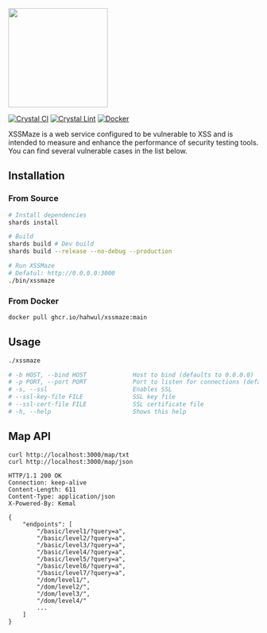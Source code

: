 <img src="https://user-images.githubusercontent.com/13212227/228863802-7a020ae4-fe15-48ad-a10a-5e81ac7f9324.png" style="width:200px;">

[![Crystal CI](https://github.com/hahwul/xssmaze/actions/workflows/crystal.yml/badge.svg)](https://github.com/hahwul/xssmaze/actions/workflows/crystal.yml)
[![Crystal Lint](https://github.com/hahwul/xssmaze/actions/workflows/crystal_lint.yml/badge.svg)](https://github.com/hahwul/xssmaze/actions/workflows/crystal_lint.yml)
[![Docker](https://github.com/hahwul/xssmaze/actions/workflows/docker-publish.yml/badge.svg)](https://github.com/hahwul/xssmaze/actions/workflows/docker-publish.yml)

XSSMaze is a web service configured to be vulnerable to XSS and is intended to measure and enhance the performance of security testing tools. You can find several vulnerable cases in the list below.

## Installation
### From Source 
```bash
# Install dependencies
shards install

# Build
shards build # Dev build
shards build --release --no-debug --production

# Run XSSMaze
# Defatul: http://0.0.0.0:3000
./bin/xssmaze
```

### From Docker
```bash
docker pull ghcr.io/hahwul/xssmaze:main
```

## Usage
```bash
./xssmaze

# -b HOST, --bind HOST             Host to bind (defaults to 0.0.0.0)
# -p PORT, --port PORT             Port to listen for connections (defaults to 3000)
# -s, --ssl                        Enables SSL
# --ssl-key-file FILE              SSL key file
# --ssl-cert-file FILE             SSL certificate file
# -h, --help                       Shows this help
```

## Map API
```
curl http://localhost:3000/map/txt
curl http://localhost:3000/map/json
```

```http
HTTP/1.1 200 OK
Connection: keep-alive
Content-Length: 611
Content-Type: application/json
X-Powered-By: Kemal

{
    "endpoints": [
        "/basic/level1/?query=a",
        "/basic/level2/?query=a",
        "/basic/level3/?query=a",
        "/basic/level4/?query=a",
        "/basic/level5/?query=a",
        "/basic/level6/?query=a",
        "/basic/level7/?query=a",
        "/dom/level1/",
        "/dom/level2/",
        "/dom/level3/",
        "/dom/level4/"
        ...
    ]
}
```
